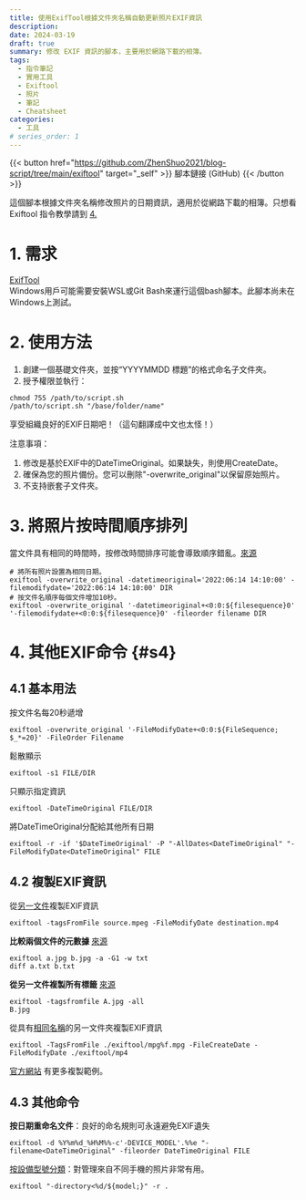 ```yaml
---
title: 使用ExifTool根據文件夾名稱自動更新照片EXIF資訊
description: 
date: 2024-03-19
draft: true
summary: 修改 EXIF 資訊的腳本，主要用於網路下載的相簿。
tags:
  - 指令筆記
  - 實用工具
  - Exiftool
  - 照片
  - 筆記
  - Cheatsheet
categories:
  - 工具
# series_order: 1
---
```


{{< button href="https://github.com/ZhenShuo2021/blog-script/tree/main/exiftool" target="_self" >}}
腳本鏈接 (GitHub)
{{< /button >}}

這個腳本根據文件夾名稱修改照片的日期資訊，適用於從網路下載的相簿。只想看 Exiftool 指令教學請到 [4.](#s4)

# 1. 需求

[ExifTool](http://www.sno.phy.queensu.ca/~phil/exiftool/)  
Windows用戶可能需要安裝WSL或Git Bash來運行這個bash腳本。此腳本尚未在Windows上測試。

# 2. 使用方法

1. 創建一個基礎文件夾，並按“YYYYMMDD 標題”的格式命名子文件夾。
2. 授予權限並執行：

```shell
chmod 755 /path/to/script.sh
/path/to/script.sh "/base/folder/name"
```

享受組織良好的EXIF日期吧！（這句翻譯成中文也太怪！）

注意事項：

1. 修改是基於EXIF中的DateTimeOriginal。如果缺失，則使用CreateDate。
2. 確保為您的照片備份。您可以刪除"-overwrite_original"以保留原始照片。
3. 不支持嵌套子文件夾。

# 3. 將照片按時間順序排列  

當文件具有相同的時間時，按修改時間排序可能會導致順序錯亂。[來源](https://photo.stackexchange.com/questions/60342/how-can-i-incrementally-date-photos)

```shell
# 將所有照片設置為相同日期。
exiftool -overwrite_original -datetimeoriginal='2022:06:14 14:10:00' -filemodifydate='2022:06:14 14:10:00' DIR
# 按文件名順序每個文件增加10秒。
exiftool -overwrite_original '-datetimeoriginal+<0:0:${filesequence}0' '-filemodifydate+<0:0:${filesequence}0' -fileorder filename DIR
```

# 4. 其他EXIF命令 {#s4}

## 4.1 基本用法

按文件名每20秒遞增

```shell
exiftool -overwrite_original '-FileModifyDate+<0:0:${FileSequence; $_*=20}' -FileOrder Filename
```

鬆散顯示

```shell
exiftool -s1 FILE/DIR
```

只顯示指定資訊

```shell
exiftool -DateTimeOriginal FILE/DIR
```

將DateTimeOriginal分配給其他所有日期

```shell
exiftool -r -if '$DateTimeOriginal' -P "-AllDates<DateTimeOriginal" "-FileModifyDate<DateTimeOriginal" FILE
```

## 4.2 複製EXIF資訊

從[另一文件](https://exiftool.org/forum/index.php?topic=11385.0)複製EXIF資訊

```shell
exiftool -tagsFromFile source.mpeg -FileModifyDate destination.mp4
```

**比較兩個文件的元數據**
[來源](https://exiftool.org/forum/index.php?topic=3276.0)

```shell
exiftool a.jpg b.jpg -a -G1 -w txt
diff a.txt b.txt
```

**從另一文件複製所有標籤**
[來源](https://exiftool.org/exiftool_pod.html#COPYING-EXAMPLES)

```shell
exiftool -tagsfromfile A.jpg -all
B.jpg
```

從具有[相同名稱](https://exiftool.org/forum/index.php?topic=10322.0)的另一文件夾複製EXIF資訊

```shell
exiftool -TagsFromFile ./exiftool/mpg%f.mpg -FileCreateDate -FileModifyDate ./exiftool/mp4
```

[官方網站](https://exiftool.org/exiftool_pod.html#COPYING-EXAMPLES) 有更多複製範例。

## 4.3 其他命令

**按日期重命名文件**：良好的命名規則可永遠避免EXIF遺失

```shell
exiftool -d %Y%m%d_%H%M%%-c'-DEVICE_MODEL'.%%e "-filename<DateTimeOriginal" -fileorder DateTimeOriginal FILE
```

[按設備型號分類](https://exiftool.org/forum/index.php?topic=12361.0)：對管理來自不同手機的照片非常有用。

```shell
exiftool "-directory<%d/${model;}" -r .
```
